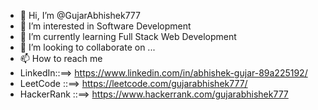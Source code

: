 - 👋 Hi, I’m @GujarAbhishek777
- 👀 I’m interested in Software Development
- 🌱 I’m currently learning Full Stack Web Development
- 💞️ I’m looking to collaborate on ...
- 📫 How to reach me  
-  LinkedIn::==> https://www.linkedin.com/in/abhishek-gujar-89a225192/
-  LeetCode ::==> https://leetcode.com/gujarabhishek777/     
-  HackerRank ::==> https://www.hackerrank.com/gujarabhishek777          

<!---
GujarAbhishek777/GujarAbhishek777 is a ✨ special ✨ repository because its `README.md` (this file) appears on your GitHub profile.
You can click the Preview link to take a look at your changes.
--->
